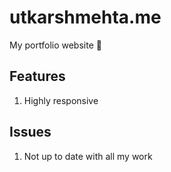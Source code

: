 # utkarshmehta.me

My portfolio website :construction:

## Features

1. Highly responsive

## Issues

1. Not up to date with all my work
